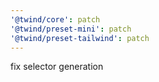 ```yaml
---
'@twind/core': patch
'@twind/preset-mini': patch
'@twind/preset-tailwind': patch
---
```


fix selector generation
